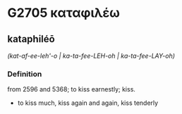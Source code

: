 # G2705 καταφιλέω

## kataphiléō

_(kat-af-ee-leh'-o | ka-ta-fee-LEH-oh | ka-ta-fee-LAY-oh)_

### Definition

from 2596 and 5368; to kiss earnestly; kiss.

- to kiss much, kiss again and again, kiss tenderly


